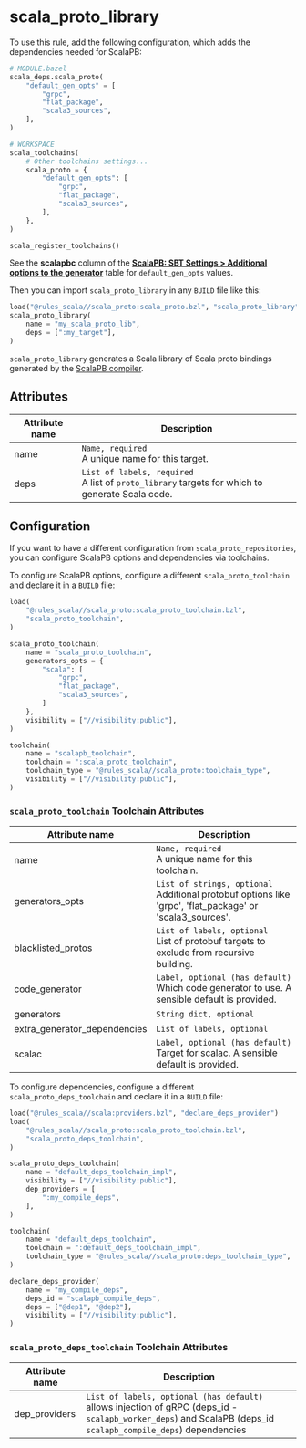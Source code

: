 # scala_proto_library

To use this rule, add the following configuration, which adds the dependencies
needed for ScalaPB:

```py
# MODULE.bazel
scala_deps.scala_proto(
    "default_gen_opts" = [
        "grpc",
        "flat_package",
        "scala3_sources",
    ],
)
```

```py
# WORKSPACE
scala_toolchains(
    # Other toolchains settings...
    scala_proto = {
        "default_gen_opts": [
            "grpc",
            "flat_package",
            "scala3_sources",
        ],
    },
)

scala_register_toolchains()
```

See the __scalapbc__ column of the [__ScalaPB: SBT Settings > Additional options
to the generator__](
https://scalapb.github.io/docs/sbt-settings#additional-options-to-the-generator
) table for `default_gen_opts` values.

Then you can import `scala_proto_library` in any `BUILD` file like this:

```py
load("@rules_scala//scala_proto:scala_proto.bzl", "scala_proto_library")
scala_proto_library(
    name = "my_scala_proto_lib",
    deps = [":my_target"],
)
```

`scala_proto_library` generates a Scala library of Scala proto bindings
generated by the [ScalaPB compiler](https://github.com/scalapb/ScalaPB).

## Attributes

| Attribute name        | Description                                           |
| --------------------- | ----------------------------------------------------- |
| name                  | `Name, required`<br/>A unique name for this target. |
| deps                  | `List of labels, required`<br/>A list of `proto_library` targets for which to generate Scala code. |

## Configuration

If you want to have a different configuration from `scala_proto_repositories`,
you can configure ScalaPB options and dependencies via toolchains.

To configure ScalaPB options, configure a different `scala_proto_toolchain` and declare it in a `BUILD` file:

```py
load(
    "@rules_scala//scala_proto:scala_proto_toolchain.bzl",
    "scala_proto_toolchain",
)

scala_proto_toolchain(
    name = "scala_proto_toolchain",
    generators_opts = {
        "scala": [
            "grpc",
            "flat_package",
            "scala3_sources",
        ]
    },
    visibility = ["//visibility:public"],
)

toolchain(
    name = "scalapb_toolchain",
    toolchain = ":scala_proto_toolchain",
    toolchain_type = "@rules_scala//scala_proto:toolchain_type",
    visibility = ["//visibility:public"],
)
```

### `scala_proto_toolchain` Toolchain Attributes

| Attribute name                | Description                                           |
| ----------------------------- | ----------------------------------------------------- |
| name                          | `Name, required`<br/>A unique name for this toolchain. |
| generators_opts                | `List of strings, optional`<br/>Additional protobuf options like 'grpc', 'flat_package' or 'scala3_sources'. |
| blacklisted_protos            | `List of labels, optional`<br/>List of protobuf targets to exclude from recursive building. |
| code_generator                | `Label, optional (has default)`<br/>Which code generator to use. A sensible default is provided. |
| generators                    | `String dict, optional` |
| extra_generator_dependencies  | `List of labels, optional` |
| scalac                        | `Label, optional (has default)`<br/>Target for scalac. A sensible default is provided. |

To configure dependencies, configure a different `scala_proto_deps_toolchain` and declare it in a `BUILD` file:

```py
load("@rules_scala//scala:providers.bzl", "declare_deps_provider")
load(
    "@rules_scala//scala_proto:scala_proto_toolchain.bzl",
    "scala_proto_deps_toolchain",
)

scala_proto_deps_toolchain(
    name = "default_deps_toolchain_impl",
    visibility = ["//visibility:public"],
    dep_providers = [
        ":my_compile_deps",
    ],
)

toolchain(
    name = "default_deps_toolchain",
    toolchain = ":default_deps_toolchain_impl",
    toolchain_type = "@rules_scala//scala_proto:deps_toolchain_type",
)

declare_deps_provider(
    name = "my_compile_deps",
    deps_id = "scalapb_compile_deps",
    deps = ["@dep1", "@dep2"],
    visibility = ["//visibility:public"],
)
```

### `scala_proto_deps_toolchain` Toolchain Attributes

| Attribute name                | Description                                           |
| ----------------------------- | ----------------------------------------------------- |
| dep_providers                 | `List of labels, optional (has default)`<br/>allows injection of gRPC (deps_id - `scalapb_worker_deps`) and ScalaPB (deps_id `scalapb_compile_deps`) dependencies |

